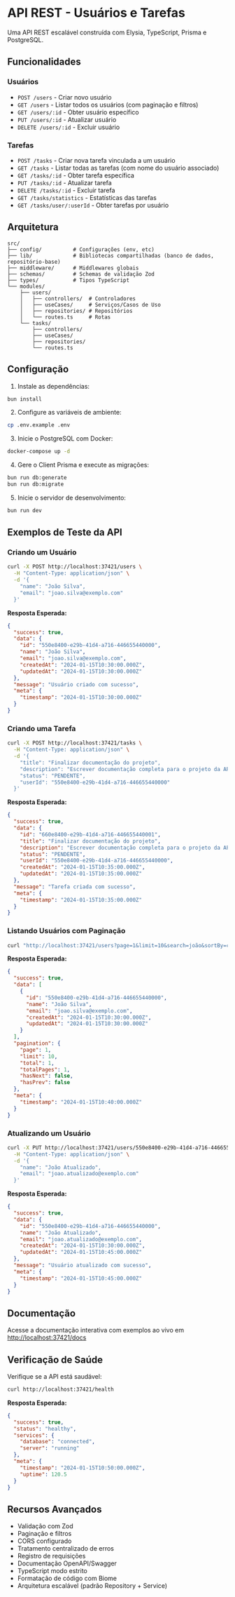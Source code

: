 # API REST - Usuários e Tarefas

Uma API REST escalável construída com Elysia, TypeScript, Prisma e PostgreSQL.

## Funcionalidades

### Usuários
- `POST /users` - Criar novo usuário
- `GET /users` - Listar todos os usuários (com paginação e filtros)
- `GET /users/:id` - Obter usuário específico
- `PUT /users/:id` - Atualizar usuário
- `DELETE /users/:id` - Excluir usuário

### Tarefas
- `POST /tasks` - Criar nova tarefa vinculada a um usuário
- `GET /tasks` - Listar todas as tarefas (com nome do usuário associado)
- `GET /tasks/:id` - Obter tarefa específica
- `PUT /tasks/:id` - Atualizar tarefa
- `DELETE /tasks/:id` - Excluir tarefa
- `GET /tasks/statistics` - Estatísticas das tarefas
- `GET /tasks/user/:userId` - Obter tarefas por usuário

## Arquitetura

```
src/
├── config/          # Configurações (env, etc)
├── lib/             # Bibliotecas compartilhadas (banco de dados, repositório-base)
├── middleware/      # Middlewares globais
├── schemas/         # Schemas de validação Zod
├── types/           # Tipos TypeScript
└── modules/
    ├── users/
    │   ├── controllers/  # Controladores
    │   ├── useCases/     # Serviços/Casos de Uso
    │   ├── repositories/ # Repositórios
    │   └── routes.ts     # Rotas
    └── tasks/
        ├── controllers/
        ├── useCases/
        ├── repositories/
        └── routes.ts
```

## Configuração

1. Instale as dependências:
```bash
bun install
```

2. Configure as variáveis de ambiente:
```bash
cp .env.example .env
```

3. Inicie o PostgreSQL com Docker:
```bash
docker-compose up -d
```

4. Gere o Client Prisma e execute as migrações:
```bash
bun run db:generate
bun run db:migrate
```

5. Inicie o servidor de desenvolvimento:
```bash
bun run dev
```

## Exemplos de Teste da API

### Criando um Usuário

```bash
curl -X POST http://localhost:37421/users \
  -H "Content-Type: application/json" \
  -d '{
    "name": "João Silva",
    "email": "joao.silva@exemplo.com"
  }'
```

**Resposta Esperada:**
```json
{
  "success": true,
  "data": {
    "id": "550e8400-e29b-41d4-a716-446655440000",
    "name": "João Silva",
    "email": "joao.silva@exemplo.com",
    "createdAt": "2024-01-15T10:30:00.000Z",
    "updatedAt": "2024-01-15T10:30:00.000Z"
  },
  "message": "Usuário criado com sucesso",
  "meta": {
    "timestamp": "2024-01-15T10:30:00.000Z"
  }
}
```

### Criando uma Tarefa

```bash
curl -X POST http://localhost:37421/tasks \
  -H "Content-Type: application/json" \
  -d '{
    "title": "Finalizar documentação do projeto",
    "description": "Escrever documentação completa para o projeto da API REST",
    "status": "PENDENTE",
    "userId": "550e8400-e29b-41d4-a716-446655440000"
  }'
```

**Resposta Esperada:**
```json
{
  "success": true,
  "data": {
    "id": "660e8400-e29b-41d4-a716-446655440001",
    "title": "Finalizar documentação do projeto",
    "description": "Escrever documentação completa para o projeto da API REST",
    "status": "PENDENTE",
    "userId": "550e8400-e29b-41d4-a716-446655440000",
    "createdAt": "2024-01-15T10:35:00.000Z",
    "updatedAt": "2024-01-15T10:35:00.000Z"
  },
  "message": "Tarefa criada com sucesso",
  "meta": {
    "timestamp": "2024-01-15T10:35:00.000Z"
  }
}
```

### Listando Usuários com Paginação

```bash
curl "http://localhost:37421/users?page=1&limit=10&search=joão&sortBy=createdAt&sortOrder=desc"
```

**Resposta Esperada:**
```json
{
  "success": true,
  "data": [
    {
      "id": "550e8400-e29b-41d4-a716-446655440000",
      "name": "João Silva",
      "email": "joao.silva@exemplo.com",
      "createdAt": "2024-01-15T10:30:00.000Z",
      "updatedAt": "2024-01-15T10:30:00.000Z"
    }
  ],
  "pagination": {
    "page": 1,
    "limit": 10,
    "total": 1,
    "totalPages": 1,
    "hasNext": false,
    "hasPrev": false
  },
  "meta": {
    "timestamp": "2024-01-15T10:40:00.000Z"
  }
}
```

### Atualizando um Usuário

```bash
curl -X PUT http://localhost:37421/users/550e8400-e29b-41d4-a716-446655440000 \
  -H "Content-Type: application/json" \
  -d '{
    "name": "João Atualizado",
    "email": "joao.atualizado@exemplo.com"
  }'
```

**Resposta Esperada:**
```json
{
  "success": true,
  "data": {
    "id": "550e8400-e29b-41d4-a716-446655440000",
    "name": "João Atualizado",
    "email": "joao.atualizado@exemplo.com",
    "createdAt": "2024-01-15T10:30:00.000Z",
    "updatedAt": "2024-01-15T10:45:00.000Z"
  },
  "message": "Usuário atualizado com sucesso",
  "meta": {
    "timestamp": "2024-01-15T10:45:00.000Z"
  }
}
```

## Documentação

Acesse a documentação interativa com exemplos ao vivo em [http://localhost:37421/docs](http://localhost:37421/docs)

## Verificação de Saúde

Verifique se a API está saudável:
```bash
curl http://localhost:37421/health
```

**Resposta Esperada:**
```json
{
  "success": true,
  "status": "healthy",
  "services": {
    "database": "connected",
    "server": "running"
  },
  "meta": {
    "timestamp": "2024-01-15T10:50:00.000Z",
    "uptime": 120.5
  }
}
```

## Recursos Avançados

- Validação com Zod
- Paginação e filtros
- CORS configurado
- Tratamento centralizado de erros
- Registro de requisições
- Documentação OpenAPI/Swagger
- TypeScript modo estrito
- Formatação de código com Biome
- Arquitetura escalável (padrão Repository + Service)